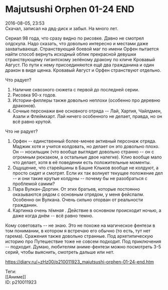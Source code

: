 Majutsushi Orphen 01-24 END
============================

   
 2016-08-05, 23:53   
  Скачал, записал на двд-диск и забыл. На много лет.   
   
 Сериал 98 года, что сразу видно по рисовке. Давно не смотрел олдскула. Надо сказать, что довольно интересно и местами даже захватывающе. Странствующий боевой маг по имени Орфен пытается найти способ вернуть исходный облик прекрасной девушки странствующему гигантскому зелёному дракону по кличе Кровавый Август. По пути к нему присоединяются ещё два гражданина и один дракон в виде щенка. Кровавый Август и Орфен странствуют отдельно.   
   
 Что радует?   
   
 1. Наличие сквозного сюжета с первой до последней серии.   
 2. Рисовка 90-х годов.   
 3. Истории-филлеры также довольно неплохи (особенно про деревню драконов).   
 4. Сочные персонажи вне основного отряда -- Лай, Хартия, Чайлдмен, Азали и Флеймхарт. Лай ничего особенного не делает, правда, но он всё равно крутой.   
   
 Что не радует?   
   
 1. Орфен -- единственный более-менее активный персонаж отряда. Маджик хотя и учится колдовать, но делает он это довольно плохо. Он -- носильщик (что вообще выглядит довольно странно -- он с огромным рюкзаком, а остальные двое налегке). Клио вообще мало что делает, хотя в её поведении есть положительные моменты.   
 2. Ощущение, что старейшины в Башне Клыков вообще не колдуют, а просто сидят и смотрят. Если их так волнует текущее положение дел -- и они такие крутые колдуны -- почему бы не разобраться с проблемой самим?   
 3. Пара Вулкан-Дортин. От этих братьев, которые постоянно оказываются рядом с основным отрядом, у меня фейспалм. Особенно он Вулкана. Очень сильно оторван от реальности гражданин.   
 4. Картинка очень  *тёмная*  . Действие в основном происходит ночью, а даже когда днём -- всё равно темно.   
   
 Кому советовать -- не знаю. Это не похоже на магическое фентези в том понимании, в котором я встречаю его обычно (то есть, тут нет гарема). Сражения также довольно странные. Под архетипическую историю про Путешествие тоже не совсем подходит. Под приключения -- подходит. Думаю, любителям аниме-фентези можно посмотреть 3-5 серий, чтобы выяснить, смотреть дальше или нет.   
    
 <https://diary.ru/~zHz00/p210011923_majutsushi-orphen-01-24-end.htm>   
   
 Теги:   
 [[Аниме]]   
 ID: p210011923